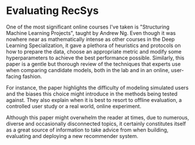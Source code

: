 # Evaluating RecSys

One of the most significant online courses I've taken is "Structuring Machine Learning Projects", taught by Andrew Ng. 
Even though it was nowhere near as mathematically intense as other courses in the Deep Learning Specialization, 
it gave a plethora of heuristics and protocols on how to prepare the data, choose an appropriate metric and modify some hyperparameters to achieve the best performance possible. 
Similarly, this paper is a gentle but thorough review of the techniques that experts use when comparing candidate models, both in the lab and in an online, user-facing fashion.

For instance, the paper highlights the difficulty of modeling simulated users and the biases this choice might introduce in the methods being tested against.
 They also explain when it is best to resort to offline evaluation, a controlled user study or a real world, online experiment.

Although this paper might overwhelm the reader at times, due to numerous, diverse and occasionally disconnected topics, 
it certainly constitutes itself as a great source of information to take advice from when building, evaluating and deploying a new recommender system.
